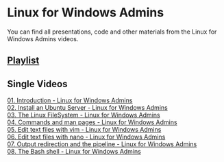 # Linux for Windows Admins
You can find all presentations, code and other materials from the  Linux for Windows Admins videos.

## [Playlist](https://www.youtube.com/playlist?list=PLBYrLLXZvp0y-xz4IVyMAYl1fiQVqZzPS)

## Single Videos
[01. Introduction - Linux for Windows Admins](https://youtu.be/Apylt7eMkRg) <br />
[02. Install an Ubuntu Server - Linux for Windows Admins](https://youtu.be/J08z_CNDLRA)<br />
[03. The Linux FileSystem - Linux for Windows Admins](https://youtu.be/I_1J9CFqUhU)<br />
[04. Commands and man pages - Linux for Windows Admins](https://youtu.be/lWjSaAUiG0w)<br />
[05. Edit text files with vim - Linux for Windows Admins](https://youtu.be/ud8MYEFEuTo)<br />
[06. Edit text files with nano - Linux for Windows Admins](https://youtu.be/fyBATiL_jKw)<br />
[07. Output redirection and the pipeline - Linux for Windows Admins](https://youtu.be/39HQ9oZjPfc)<br />
[08. The Bash shell - Linux for Windows Admins](https://youtu.be/UeG2o_Vu9C4)